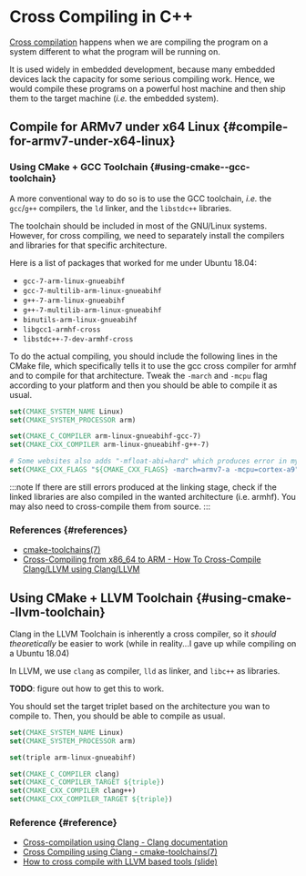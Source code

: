 # Cross Compiling in C++

[Cross compilation](http://en.wikipedia.org/wiki/Cross_compilation) happens when we are compiling the program on a system different to what the program will be running on.

It is used widely in embedded development, because many embedded devices lack the capacity for some serious compiling work. Hence, we would compile these programs on a powerful host machine and then ship them to the target machine (_i.e._ the embedded system).

## Compile for ARMv7 under x64 Linux {#compile-for-armv7-under-x64-linux}

### Using CMake + GCC Toolchain {#using-cmake--gcc-toolchain}

A more conventional way to do so is to use the GCC toolchain, _i.e._ the `gcc`/`g++` compilers, the `ld` linker, and the `libstdc++` libraries.

The toolchain should be included in most of the GNU/Linux systems. However, for cross compiling, we need to separately install the compilers and libraries for that specific architecture.

Here is a list of packages that worked for me under Ubuntu 18.04:

- `gcc-7-arm-linux-gnueabihf`
- `gcc-7-multilib-arm-linux-gnueabihf`
- `g++-7-arm-linux-gnueabihf`
- `g++-7-multilib-arm-linux-gnueabihf`
- `binutils-arm-linux-gnueabihf`
- `libgcc1-armhf-cross`
- `libstdc++-7-dev-armhf-cross`

To do the actual compiling, you should include the following lines in the CMake file, which specifically tells it to use the gcc cross compiler for armhf and to compile for that architecture. Tweak the `-march` and `-mcpu` flag according to your platform and then you should be able to compile it as usual.

```cmake
set(CMAKE_SYSTEM_NAME Linux)
set(CMAKE_SYSTEM_PROCESSOR arm)

set(CMAKE_C_COMPILER arm-linux-gnueabihf-gcc-7)
set(CMAKE_CXX_COMPILER arm-linux-gnueabihf-g++-7)

# Some websites also adds "-mfloat-abi=hard" which produces error in my environment (gcc v7.5)
set(CMAKE_CXX_FLAGS "${CMAKE_CXX_FLAGS} -march=armv7-a -mcpu=cortex-a9")
```

:::note
If there are still errors produced at the linking stage, check if the linked libraries are also compiled in the wanted architecture (i.e. armhf). You may also need to cross-compile them from source.
:::

### References {#references}

- [cmake-toolchains(7)](https://cmake.org/cmake/help/latest/manual/cmake-toolchains.7.html#cross-compiling-for-linux)
- [Cross-Compiling from x86_64 to ARM - How To Cross-Compile Clang/LLVM using Clang/LLVM](https://llvm.org/docs/HowToCrossCompileLLVM.html#cross-compiling-from-x86-64-to-arm)

## Using CMake + LLVM Toolchain {#using-cmake--llvm-toolchain}

Clang in the LLVM Toolchain is inherently a cross compiler, so it _should_ _theoretically_ be easier to work (while in reality...I gave up while compiling on a Ubuntu 18.04)

In LLVM, we use `clang` as compiler, `lld` as linker, and `libc++` as libraries.

**TODO**: figure out how to get this to work.

You should set the target triplet based on the architecture you wan to compile to. Then, you should be able to compile as usual.

```cmake
set(CMAKE_SYSTEM_NAME Linux)
set(CMAKE_SYSTEM_PROCESSOR arm)

set(triple arm-linux-gnueabihf)

set(CMAKE_C_COMPILER clang)
set(CMAKE_C_COMPILER_TARGET ${triple})
set(CMAKE_CXX_COMPILER clang++)
set(CMAKE_CXX_COMPILER_TARGET ${triple})
```

### Reference {#reference}

- [Cross-compilation using Clang - Clang documentation](https://clang.llvm.org/docs/CrossCompilation.html)
- [Cross Compiling using Clang - cmake-toolchains(7)](https://cmake.org/cmake/help/latest/manual/cmake-toolchains.7.html#cross-compiling-using-clang)
- [How to cross compile with LLVM based tools (slide)](https://archive.fosdem.org/2018/schedule/event/crosscompile/attachments/slides/2107/export/events/attachments/crosscompile/slides/2107/How_to_cross_compile_with_LLVM_based_tools.pdf)
